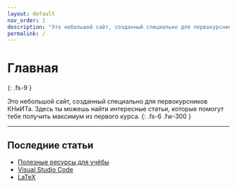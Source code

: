 ```yaml
---
layout: default
nav_order: 1
description: "Это небольшой сайт, созданный специально для первокурсников КНиИТа. Здесь ты можешь найти интересные статьи, которые помогут тебе получить максимум из первого курса."
permalink: /
---
```


# Главная
{: .fs-9 }

Это небольшой сайт, созданный специально для первокурсников КНиИТа. Здесь ты
можешь найти интересные статьи, которые помогут тебе получить максимум из
первого курса.
{: .fs-6 .fw-300 }

---

## Последние статьи

- [Полезные ресурсы для учёбы](articles/resources.md)
- [Visual Studio Code](articles/vscode.md)
- [LaTeX](articles/latex.md)
